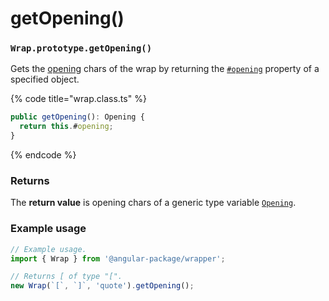 # getOpening()

### `Wrap.prototype.getOpening()`

Gets the [opening](../../library/basic-concepts.md#opening) chars of the wrap by returning the [`#opening`](../instance-properties/#opening-opening) property of a specified object.

{% code title="wrap.class.ts" %}
```typescript
public getOpening(): Opening {
  return this.#opening;
}
```
{% endcode %}

### Returns

The **return value** is opening chars of a generic type variable [`Opening`](../generic-type-variables.md#wrap-opening).

### Example usage

```typescript
// Example usage.
import { Wrap } from '@angular-package/wrapper';

// Returns [ of type "[".
new Wrap(`[`, `]`, 'quote').getOpening();
```
